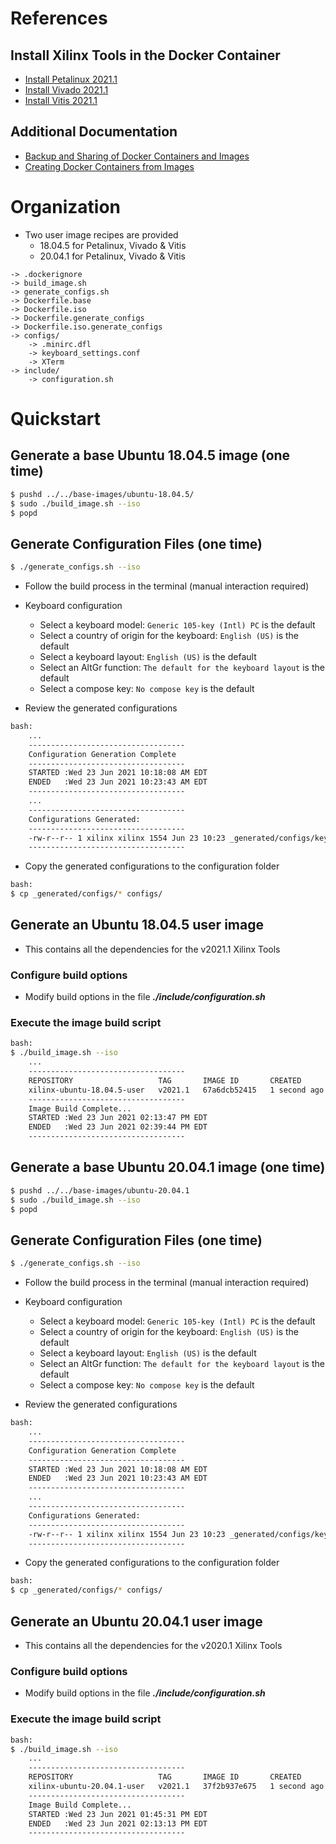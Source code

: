 [//]: # (Readme.md - Base Ubuntu User Images for v2021.1 Xilinx Tools)

# References

## Install Xilinx Tools in the Docker Container

- [Install Petalinux 2021.1](./README.user-install.md)
- [Install Vivado 2021.1](./README.vivado-install.md)
- [Install Vitis 2021.1](./README.vitis-install.md)

## Additional Documentation

- [Backup and Sharing of Docker Containers and Images](../../../documentation/backup-and-sharing-docker-images/README.md)
- [Creating Docker Containers from Images](../../../documentation/creating-containers-from-docker-images/README.md)

# Organization

- Two user image recipes are provided
	- 18.04.5 for Petalinux, Vivado & Vitis
	- 20.04.1 for Petalinux, Vivado & Vitis

```
-> .dockerignore
-> build_image.sh
-> generate_configs.sh
-> Dockerfile.base
-> Dockerfile.iso
-> Dockerfile.generate_configs
-> Dockerfile.iso.generate_configs
-> configs/
	-> .minirc.dfl
	-> keyboard_settings.conf
	-> XTerm
-> include/
	-> configuration.sh
```

# Quickstart

## Generate a base Ubuntu 18.04.5 image (one time)

```bash
$ pushd ../../base-images/ubuntu-18.04.5/
$ sudo ./build_image.sh --iso
$ popd
```

## Generate Configuration Files (one time)

```bash
$ ./generate_configs.sh --iso
```

- Follow the build process in the terminal (manual interaction required)
- Keyboard configuration
	- Select a keyboard model: ```Generic 105-key (Intl) PC``` is the default
	- Select a country of origin for the keyboard: ```English (US)``` is the default
	- Select a keyboard layout: ```English (US)``` is the default
	- Select an AltGr function: ```The default for the keyboard layout``` is the default
	- Select a compose key: ```No compose key``` is the default

- Review the generated configurations

```bash
bash:
	...
	-----------------------------------
	Configuration Generation Complete
	-----------------------------------
	STARTED :Wed 23 Jun 2021 10:18:08 AM EDT
	ENDED   :Wed 23 Jun 2021 10:23:43 AM EDT
	-----------------------------------
	...
	-----------------------------------
	Configurations Generated:
	-----------------------------------
	-rw-r--r-- 1 xilinx xilinx 1554 Jun 23 10:23 _generated/configs/keyboard_settings.conf
	-----------------------------------
```

- Copy the generated configurations to the configuration folder

```bash
bash:
$ cp _generated/configs/* configs/
```

## Generate an Ubuntu 18.04.5 user image 
- This contains all the dependencies for the v2021.1 Xilinx Tools

### Configure build options
- Modify build options in the file __*./include/configuration.sh*__

### Execute the image build script
```bash
bash:
$ ./build_image.sh --iso
	...
	-----------------------------------
	REPOSITORY                   TAG       IMAGE ID       CREATED        SIZE
	xilinx-ubuntu-18.04.5-user   v2021.1   67a6dcb52415   1 second ago   2.45GB
	-----------------------------------
	Image Build Complete...
	STARTED :Wed 23 Jun 2021 02:13:47 PM EDT
	ENDED   :Wed 23 Jun 2021 02:39:44 PM EDT
	-----------------------------------
```

## Generate a base Ubuntu 20.04.1 image (one time)

```bash
$ pushd ../../base-images/ubuntu-20.04.1
$ sudo ./build_image.sh --iso
$ popd
```

## Generate Configuration Files (one time)

```bash
$ ./generate_configs.sh --iso
```

- Follow the build process in the terminal (manual interaction required)
- Keyboard configuration
	- Select a keyboard model: ```Generic 105-key (Intl) PC``` is the default
	- Select a country of origin for the keyboard: ```English (US)``` is the default
	- Select a keyboard layout: ```English (US)``` is the default
	- Select an AltGr function: ```The default for the keyboard layout``` is the default
	- Select a compose key: ```No compose key``` is the default

- Review the generated configurations

```bash
bash:
	...
	-----------------------------------
	Configuration Generation Complete
	-----------------------------------
	STARTED :Wed 23 Jun 2021 10:18:08 AM EDT
	ENDED   :Wed 23 Jun 2021 10:23:43 AM EDT
	-----------------------------------
	...
	-----------------------------------
	Configurations Generated:
	-----------------------------------
	-rw-r--r-- 1 xilinx xilinx 1554 Jun 23 10:23 _generated/configs/keyboard_settings.conf
	-----------------------------------
```

- Copy the generated configurations to the configuration folder

```bash
bash:
$ cp _generated/configs/* configs/
```

## Generate an Ubuntu 20.04.1 user image 
- This contains all the dependencies for the v2020.1 Xilinx Tools

### Configure build options
- Modify build options in the file __*./include/configuration.sh*__

### Execute the image build script
```bash
bash:
$ ./build_image.sh --iso
	...
	-----------------------------------
	REPOSITORY                   TAG       IMAGE ID       CREATED        SIZE
	xilinx-ubuntu-20.04.1-user   v2021.1   37f2b937e675   1 second ago   2.09GB
	-----------------------------------
	Image Build Complete...
	STARTED :Wed 23 Jun 2021 01:45:31 PM EDT
	ENDED   :Wed 23 Jun 2021 02:13:13 PM EDT
	-----------------------------------
```